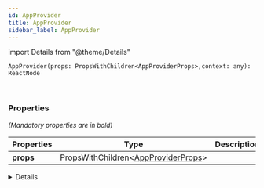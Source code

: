 ```yaml
---
id: AppProvider
title: AppProvider
sidebar_label: AppProvider
---
```


import Details from "@theme/Details"


```tsx
AppProvider(props: PropsWithChildren<AppProviderProps>,context: any): ReactNode
```
<br/>



### Properties

<font size="2"><i>(Mandatory properties are in bold)</i></font>

| Properties | Type | Description |
| --------- | ---- | ----------- |
| **props** | PropsWithChildren<[AppProviderProps](/framework-api/interfaces/AppProviderProps.md)\> |  |


<Details summary={<summary><b>Additional properties for advanced use cases</b></summary>}><div>

| Properties | Type | Description |
| --------- | ---- | ----------- |
| context | any |  |


</div></Details>